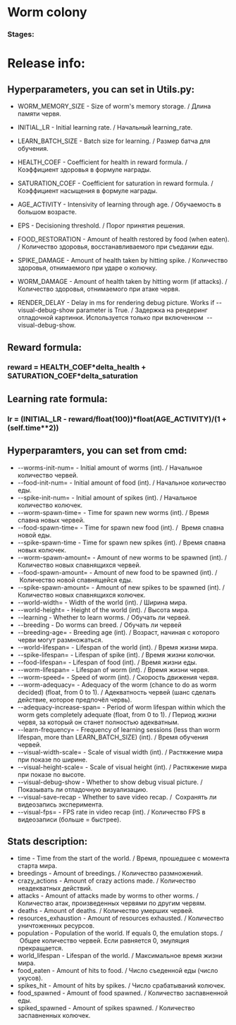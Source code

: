 # Worm colony
### Stages:

# Release info:
## Hyperparameters, you can set in Utils.py:
* WORM_MEMORY_SIZE - Size of worm's memory storage. / Длина памяти червя.
* INITIAL_LR - Initial learning rate. / Начальный learning_rate.
* LEARN_BATCH_SIZE - Batch size for learning. / Размер батча для обучения.
* HEALTH_COEF - Coefficient for health in reward formula. / Коэффициент здоровья в формуле награды.
* SATURATION_COEF - Coefficient for saturation in reward formula. / Коэффициент насыщения в формуле награды.
* AGE_ACTIVITY - Intensivity of learning through age. / Обучаемость в большом возрасте.

* EPS - Decisioning threshold. / Порог принятия решения.
* FOOD_RESTORATION - Amount of health restored by food (when eaten). / Количество здоровья, восстанавливаемого при съедании еды.
* SPIKE_DAMAGE - Amount of health taken by hitting spike. / Количество здоровья, отнимаемого при ударе о колючку.
* WORM_DAMAGE - Amount of health taken by hitting worm (if attacks). / Количество здоровья, отнимаемого при атаке червя.
* RENDER_DELAY - Delay in ms for rendering debug picture. Works if --visual-debug-show parameter is True. / Задержка на рендеринг отладочной картинки. Используется только при включенном  --visual-debug-show.

## Reward formula:
### reward = HEALTH_COEF\*delta_health + SATURATION_COEF\*delta_saturation
## Learning rate formula:
### lr = (INITIAL_LR  - reward/float(100))\*float(AGE_ACTIVITY)/(1 + (self.time\*\*2))

## Hyperparamters, you can set from cmd:
* --worms-init-num= - Initial amount of worms (int). / Начальное количество червей.
* --food-init-num= - Initial amount of food (int). / Начальное количество еды.
* --spike-init-num= - Initial amount of spikes (int). / Начальное количество колючек.
* --worm-spawn-time= - Time for spawn new worms (int). / Время спавна новых червей.
* --food-spawn-time= - Time for spawn new food (int). /  Время спавна новой еды.
* --spike-spawn-time - Time for spawn new spikes (int). / Время спавна новых колючек.
* --worm-spawn-amount= - Amount of new worms to be spawned (int). / Количество новых спавнящихся червей.
* --food-spawn-amount= - Amount of new food to be spawned (int). /  Количество новой спавнящейся еды.
* --spike-spawn-amount= - Amount of new spikes to be spawned (int). / Количество новых спавнящихся колючек.
* --world-width= - Width of the world (int). / Ширина мира.
* --world-height= - Height of the world (int). / Высота мира.
* --learning - Whether to learn worms. / Обучать ли червей.
* --breeding - Do worms can breed. / Обучать ли червей
* --breeding-age= - Breeding age (int). / Возраст, начиная с которого черви могут размножаться.
* --world-lifespan= - Lifespan of the world (int). / Время жизни мира.
* --spike-lifespan= - Lifespan of spike (int). / Время жизни колючки.
* --food-lifespan= - Lifespan of food (int). / Время жизни еды.
* --worm-lifespan= - Lifespan of worm (int). / Время жизни червя.
* --worm-speed= - Speed of worm (int). / Скорость движения червя.
* --worm-adequacy= - Adequacy of the worm (chance to do as worm decided) (float, from 0 to 1). / Адекватность червей (шанс сделать действие, которое предпочёл червь).
* --adequacy-increase-span= - Period of worm lifespan within which the worm gets completely adequate (float, from 0 to 1). / Период жизни червя, за который он станет полностью адекватным.
* --learn-frequency= - Frequency of learning sessions (less than worm lifespan, more than LEARN_BATCH_SIZE) (int). / Время обучения червей.
* --visual-width-scale= - Scale of visual width (int). / Растяжение мира при показе по ширине.
* --visual-height-scale= - Scale of visual height (int). / Растяжение мира при показе по высоте.
* --visual-debug-show - Whether to show debug visual picture. / Показывать ли отладочную визуализацию.
* --visual-save-recap - Whether to save video recap. /  Сохранять ли видеозапись эксперимента.
* --visual-fps= - FPS rate in video recap (int). / Количество FPS в видеозаписи (больше = быстрее).

## Stats description:
* time - Time from the start of the world. / Время, прошедшее с момента старта мира.
* breedings - Amount of breedings. / Количество размножений.
* crazy_actions - Amount of crazy actions made. / Количество неадекватных действий.
* attacks - Amount of attacks made by worms to other worms. / Количество атак, произведенных червями по другим червям.
* deaths - Amount of deaths. / Количество умерших червей.
* resources_exhaustion - Amount of resources exhausted. / Количество уничтоженных ресурсов.
* population - Population of the world. If equals 0, the emulation stops. /  Общее количество червей. Если равняется 0, эмуляция прекращается.
* world_lifespan - Lifespan of the world. / Максимальное время жизни мира.
* food_eaten - Amount of hits to food. / Число съеденной еды (число укусов).
* spikes_hit - Amount of hits by spikes. / Число срабатываний колючек.
* food_spawned - Amount of food spawned. / Количество заспавненной еды.
* spiked_spawned - Amount of spikes spawned. / Количество заспавненных колючек.
